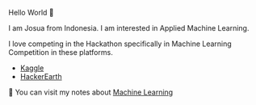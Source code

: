 Hello World :robot:

I am Josua from Indonesia. I am interested in Applied Machine Learning.

I love competing in the Hackathon specifically in Machine Learning Competition in these platforms.
- [Kaggle](https://www.kaggle.com/naiborhujosua)
- [HackerEarth](https://www.hackerearth.com/)


:eyes: You can visit my notes about [Machine Learning](https://naiborhujosua.github.io/mlnotes_josua/)
